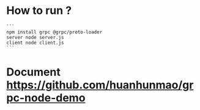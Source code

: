 # How to run ?
    ```
    npm install grpc @grpc/proto-loader
    server node server.js
    client node client.js
    ```

# Document https://github.com/huanhunmao/grpc-node-demo